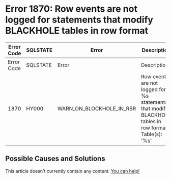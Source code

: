 
# Error 1870: Row events are not logged for statements that modify BLACKHOLE tables in row format


| Error Code | SQLSTATE | Error | Description |
| --- | --- | --- | --- |
| Error Code | SQLSTATE | Error | Description |
| 1870 | HY000 | WARN_ON_BLOCKHOLE_IN_RBR | Row events are not logged for %s statements that modify BLACKHOLE tables in row format. Table(s): '%s' |




## Possible Causes and Solutions


This article doesn't currently contain any content. [You can help!](/en/writing-and-editing-knowledge-base-articles/)


